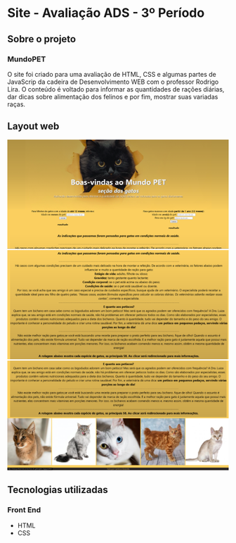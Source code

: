 # Site - Avaliação ADS - 3º Período

## Sobre o projeto

### MundoPET

O site foi criado para uma avaliação de HTML, CSS e algumas partes de JavaScrip da cadeira de Desenvolvimento WEB com o professor Rodrigo Lira.
O conteúdo é voltado para informar as quantidades de rações diárias, dar dicas sobre alimentação dos felinos e por fim, mostrar suas variadas raças.

## Layout web
![print1](https://github.com/camilams27/MundoPET/blob/main/img/prints/tela%20(3).png?raw=true "Pagina-WEB-1")
![print2](https://github.com/camilams27/MundoPET/blob/main/img/prints/tela%20(1).png?raw=true "Pagina-WEB-2")
![print3](https://github.com/camilams27/MundoPET/blob/main/img/prints/tela%20(2).png?raw=true "Pagina-WEB-3")

## Tecnologias utilizadas

### Front End
- HTML
- CSS

